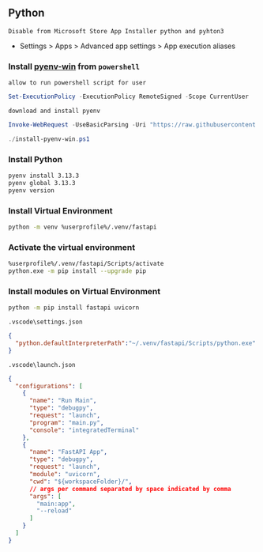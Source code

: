 ## Python
`Disable from Microsoft Store App Installer python and pyhton3`
  - Settings > Apps > Advanced app settings > App execution aliases

### Install [pyenv-win](https://github.com/pyenv-win/pyenv-win) from `powershell`

`allow to run powershell script for user`

```powershell
Set-ExecutionPolicy -ExecutionPolicy RemoteSigned -Scope CurrentUser
```

`download and install pyenv`

```powershell
Invoke-WebRequest -UseBasicParsing -Uri "https://raw.githubusercontent.com/pyenv-win/pyenv-win/master/pyenv-win/install-pyenv-win.ps1" -OutFile "./install-pyenv-win.ps1"

./install-pyenv-win.ps1
```

### Install Python
```bash
pyenv install 3.13.3
pyenv global 3.13.3
pyenv version
```

### Install Virtual Environment
```bash
python -m venv %userprofile%/.venv/fastapi
```

### Activate the virtual environment
```bash
%userprofile%/.venv/fastapi/Scripts/activate
python.exe -m pip install --upgrade pip
```

### Install modules on Virtual Environment
```bash
python -m pip install fastapi uvicorn
```

`.vscode\settings.json`
```json
{
  "python.defaultInterpreterPath":"~/.venv/fastapi/Scripts/python.exe"
}
```
`.vscode\launch.json`
```json
{
  "configurations": [
    {
      "name": "Run Main",
      "type": "debugpy",
      "request": "launch",
      "program": "main.py",
      "console": "integratedTerminal"
    },
    {
      "name": "FastAPI App",
      "type": "debugpy",
      "request": "launch",
      "module": "uvicorn",
      "cwd": "${workspaceFolder}/",
      // args per command separated by space indicated by comma      
      "args": [
        "main:app",
        "--reload"
      ]
    }    
  ]
}
```
